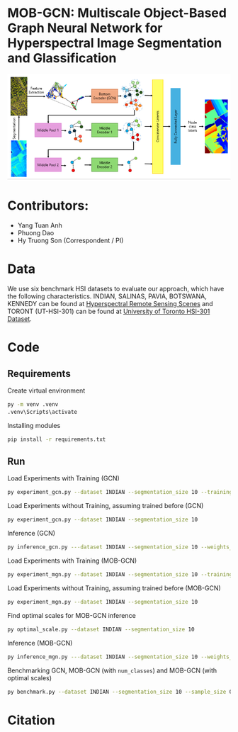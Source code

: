 # MOB-GCN: Multiscale Object-Based Graph Neural Network for Hyperspectral Image Segmentation and Glassification

![MOB-GCN Architecture](architecture.png)

# Contributors:
* Yang Tuan Anh
* Phuong Dao
* Hy Truong Son (Correspondent / PI)

# Data
We use six benchmark HSI datasets to evaluate our approach, which have the following characteristics. INDIAN, SALINAS, PAVIA, BOTSWANA, KENNEDY can be found at [Hyperspectral Remote Sensing Scenes](https://www.ehu.eus/ccwintco/index.php/Hyperspectral_Remote_Sensing_Scenes) and TORONT (UT-HSI-301) can be found at [University of Toronto HSI-301 Dataset](http://vclab.science.uoit.ca/datasets/ut-hsi301/).
# Code
## Requirements

Create virtual environment
```bash
py -m venv .venv
.venv\Scripts\activate
```

Installing modules
```bash
pip install -r requirements.txt
```

##  Run

Load Experiments with Training (GCN)
```bash
py experiment_gcn.py --dataset INDIAN --segmentation_size 10 --training
```

Load Experiments without Training, assuming trained before (GCN)
```bash
py experiment_gcn.py --dataset INDIAN --segmentation_size 10
```

Inference (GCN)
```bash
py inference_gcn.py ---dataset INDIAN --segmentation_size 10 --weights_path output/INDIAN/experiment/gcn_model.pth --output_path output/INDIAN
```

Load Experiments with Training (MOB-GCN)
```bash
py experiment_mgn.py --dataset INDIAN --segmentation_size 10 --training
```

Load Experiments without Training, assuming trained before (MOB-GCN)
```bash
py experiment_mgn.py --dataset INDIAN --segmentation_size 10
```

Find optimal scales for MOB-GCN inference
```bash
py optimal_scale.py --dataset INDIAN --segmentation_size 10
```

Inference (MOB-GCN)
```bash
py inference_mgn.py ---dataset INDIAN --segmentation_size 10 --weights_path output/INDIAN/experiment/gcn_model.pth --output_path output/INDIAN --num_clusters 33,28,22,13,4
```

Benchmarking GCN, MOB-GCN (with `num_classes`) and MOB-GCN (with optimal scales)
```bash
py benchmark.py --dataset INDIAN --segmentation_size 10 --sample_size 0.05 --num_clusters 33,28,22,13,4
```

# Citation